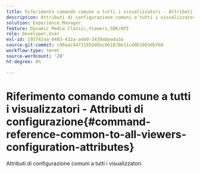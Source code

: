 ```yaml
---
title: Riferimento comando comune a tutti i visualizzatori - Attributi di configurazione
description: Attributi di configurazione comuni a tutti i visualizzatori.
solution: Experience Manager
feature: Dynamic Media Classic,Viewers,SDK/API
role: Developer,User
exl-id: 193742aa-0403-432a-aeb0-3439abeada3a
source-git-commit: c99aac44711852d8ac661878e11ce0b19d3dbf60
workflow-type: tm+mt
source-wordcount: '28'
ht-degree: 0%

---
```


# Riferimento comando comune a tutti i visualizzatori - Attributi di configurazione{#command-reference-common-to-all-viewers-configuration-attributes}

Attributi di configurazione comuni a tutti i visualizzatori.
